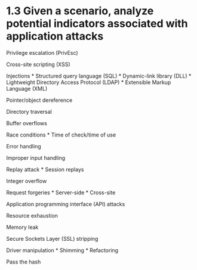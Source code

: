 # 1.3 Given a scenario, analyze potential indicators associated with application attacks

Privilege escalation (PrivEsc)

Cross-site scripting (XSS)

Injections
    * Structured query language (SQL) 
    * Dynamic-link library (DLL) 
    * Lightweight Directory Access Protocol (LDAP)
    * Extensible Markup Language (XML)

Pointer/object dereference

Directory traversal

Buffer overflows

Race conditions
    * Time of check/time of use

Error handling

Improper input handling

Replay attack
    * Session replays

Integer overflow

Request forgeries
    * Server-side
    * Cross-site

Application programming interface (API) attacks

Resource exhaustion

Memory leak

Secure Sockets Layer (SSL) stripping

Driver manipulation
    * Shimming
    * Refactoring

Pass the hash